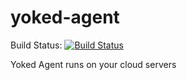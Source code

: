 # yoked-agent

Build Status: [![Build Status](https://travis-ci.org/undeadops/yoked-agent.png)](https://travis-ci.org/undeadops/yoked-agent)

Yoked Agent runs on your cloud servers
